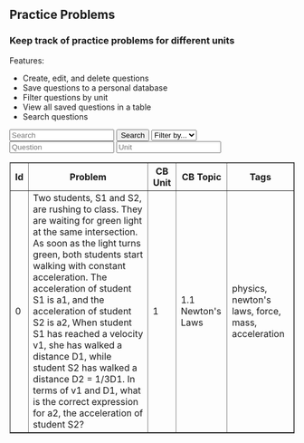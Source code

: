 <head>
	<script src="https://ajax.googleapis.com/ajax/libs/jquery/3.6.1/jquery.min.js"></script>
</head>

## Practice Problems

<h3>Keep track of practice problems for different units</h3>

Features:
- Create, edit, and delete questions
- Save questions to a personal database
- Filter questions by unit
- View all saved questions in a table
- Search questions

<!-- Create inputs for search and question -->

<input id="search" placeholder="Search">
<button onclick="search()">Search</button>
<select id="filter">
	<option>Filter by...</option>
	<option>unit</option>
</select>

<input id="question" placeholder="Question">
<input id="unit" placeholder="Unit">


<!-- Create table to display question posts -->

<table id="equationsTable" border="1" style="border-collapse: collapse;">
		<tr>
				<th>Id</th>
				<th>Problem</th>
				<th>CB Unit</th>
				<th>CB Topic</th>
				<th>Tags</th>
		</tr>
		<tr>
				<td>0</td>
				<td>Two students, S1 and S2, are rushing to class. They are waiting for green light at the same intersection. As soon as the light turns green, both students start walking with constant acceleration. The acceleration of student S1 is a1, and the acceleration of student S2 is a2, When student S1 has reached a velocity v1, she has walked a distance D1, while student S2 has walked a distance D2 = 1/3D1. In terms of v1 and D1, what is the correct expression for a2, the acceleration of student S2?</td>
				<td>1</td>
				<td>1.1 Newton's Laws</td>
				<td>physics, newton's laws, force, mass, acceleration</td>
		</tr>
</table>